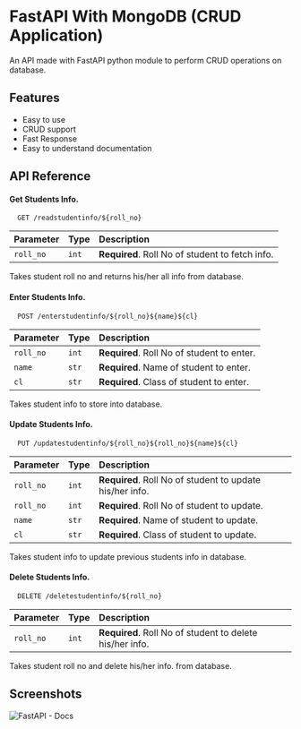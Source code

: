 
# FastAPI With MongoDB (CRUD Application)

An API made with FastAPI python module to perform CRUD operations on database.

## Features

- Easy to use
- CRUD support
- Fast Response
- Easy to understand documentation


## API Reference

#### Get Students Info.

```http
  GET /readstudentinfo/${roll_no}
```
| Parameter | Type  | Description                                    |
| :-------- | :---- | :----------------------------------------------|
| `roll_no` | `int` | **Required**. Roll No of student to fetch info.|

Takes student roll no and returns his/her all info from database.

#### Enter Students Info.

```http
  POST /enterstudentinfo/${roll_no}${name}${cl}
```
| Parameter | Type   | Description                                |
| :-------- | :----- | :------------------------------------------|
| `roll_no` | `int`  | **Required**. Roll No of student to enter. |
| `name`    | `str`  | **Required**. Name of student to enter.    |
| `cl`      | `str`  | **Required**. Class of student to enter.   |

Takes student info to store into database.

#### Update Students Info.

```http
  PUT /updatestudentinfo/${roll_no}${roll_no}${name}${cl}
```
| Parameter | Type   | Description                                              |
| :-------- | :----- | :--------------------------------------------------------|
| `roll_no` | `int`  | **Required**. Roll No of student to update his/her info. |
| `roll_no` | `int`  | **Required**. Roll No of student to update.              |
| `name`    | `str`  | **Required**. Name of student to update.                 |
| `cl`      | `str`  | **Required**. Class of student to update.                |

Takes student info to update previous students info in database.

#### Delete Students Info.

```http
  DELETE /deletestudentinfo/${roll_no}
```
| Parameter | Type  | Description                                             |
| :-------- | :---- | :-------------------------------------------------------|
| `roll_no` | `int` | **Required**. Roll No of student to delete his/her info.|

Takes student roll no and delete his/her info. from database.


## Screenshots

![FastAPI - Docs](https://github.com/vikramsamak/Student-Mangaement-System-FastAPI---MangoDB-CRUD-Application-/blob/2ea6b7277afbbee42d98851b2bff3fef72a754cc/FastAPI%20-Docs.png)






